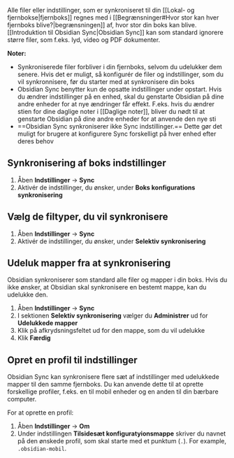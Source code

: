 Alle filer eller indstillinger, som er synkroniseret til din [[Lokal- og fjernbokse|fjernboks]] regnes med i [[Begrænsninger#Hvor stor kan hver fjernboks blive?|begrænsningen]] af, hvor stor din boks kan blive. [[Introduktion til Obsidian Sync|Obsidian Sync]] kan som standard ignorere større filer, som f.eks. lyd, video og PDF dokumenter.

**Noter:**

- Synkroniserede filer forbliver i din fjernboks, selvom du udelukker dem senere. Hvis det er muligt, så konfigurér de filer og indstillinger, som du vil synkronnisere, før du starter med at synkronisere din boks
- Obsidian Sync benytter kun de opsatte indstillinger under opstart. Hvis du ændrer indstillinger på en enhed, skal du genstarte Obsidian på dine andre enheder for at nye ændringer får effekt. F.eks. hvis du ændrer stien for dine daglige noter i [[Daglige noter]], bliver du nødt til at genstarte Obsidian på dine andre enheder for at anvende den nye sti
- ==Obsidian Sync synkroniserer ikke Sync indstillinger.== Dette gør det muligt for brugere at konfigurere Sync forskelligt på hver enhed efter deres behov

## Synkronisering af boks indstillinger

1. Åben **Indstillinger** → **Sync**
2. Aktivér de indstillinger, du ønsker, under **Boks konfigurations synkronisering**

## Vælg de filtyper, du vil synkronisere

1. Åben **Indstillinger** → **Sync**
2. Aktivér de indstillinger, du ønsker, under **Selektiv synkronisering**

## Udeluk mapper fra at synkronisering

Obsidian synkroniserer som standard alle filer og mapper i din boks. Hvis du ikke ønsker, at Obsidian skal synkronisere en bestemt mappe, kan du udelukke den.

1. Åben **Indstillinger** → **Sync**
2. I sektionen **Selektiv synkronisering** vælger du **Administrer** ud for **Udelukkede mapper**
3. Klik på afkrydsningsfeltet ud for den mappe, som du vil udelukke
4. Klik **Færdig**

## Opret en profil til indstillinger

Obsidian Sync kan synkronisere flere sæt af indstillinger med udelukkede mapper til den samme fjernboks. Du kan anvende dette til at oprette forskellige profiler, f.eks. en til mobil enheder og en anden til din bærbare computer.

For at oprette en profil:

1. Åben **Indstillinger** → **Om**
2. Under indstillingen **Tilsidesæt konfiguratyionsmappe** skriver du navnet på den ønskede profil, som skal starte med et punktum (`.`). For example, `.obsidian-mobil`.
